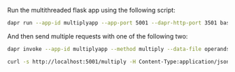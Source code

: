 Run the multithreaded flask app using the following script:

```sh
dapr run --app-id multiplyapp --app-port 5001 --dapr-http-port 3501 bash flask-script.sh
```

And then send multiple requests with one of the following two:

```sh
dapr invoke --app-id multiplyapp --method multiply --data-file operands.json

curl -s http://localhost:5001/multiply -H Content-Type:application/json --data @operands.json
```

